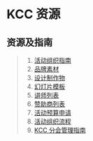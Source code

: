 # KCC 资源

## 资源及指南

> 1.  [活动组织指南][1]
> 2.  [品牌素材][2]
> 3.  [设计制作物][3]
> 4.  [幻灯片模板][4]
> 5.  [讲师列表][5]
> 6.  [赞助商列表][6]
> 7.  [活动预算申请][7]
> 8.  [活动组织流程][8]
> 9.  [KCC 分会管理指南][9]

[1]: https://kaiyuanshe.feishu.cn/wiki/JbKswJMD7iE5hbkWDEacggMWnJh
[2]: https://kaiyuanshe.feishu.cn/wiki/WzqfwuTEXiXyunkWDRic9KGRnEg
[3]: https://kaiyuanshe.feishu.cn/wiki/WUuuwGgxVizpSWk0HLPcybNBnrf
[4]: https://kaiyuanshe.feishu.cn/wiki/FujqwRuX3iGkaqkbfUqcp1fvnCm
[5]: https://kaiyuanshe.feishu.cn/wiki/BXWNwjkoOi43nLkQ0U9c9Gv4nct
[6]: https://kaiyuanshe.feishu.cn/wiki/Lme8wkTFkiqpPPksFXdciuQvnV4
[7]: https://kaiyuanshe.feishu.cn/wiki/DYXCwUWrTiPpsxkTJYVcNFzZnXc
[8]: https://kaiyuanshe.feishu.cn/wiki/Tu5HwtntSiP9l1ktZivcmkCondg
[9]: https://kaiyuanshe.feishu.cn/wiki/ZaR8wXUi9ihEESkA3HEc40WTn8f